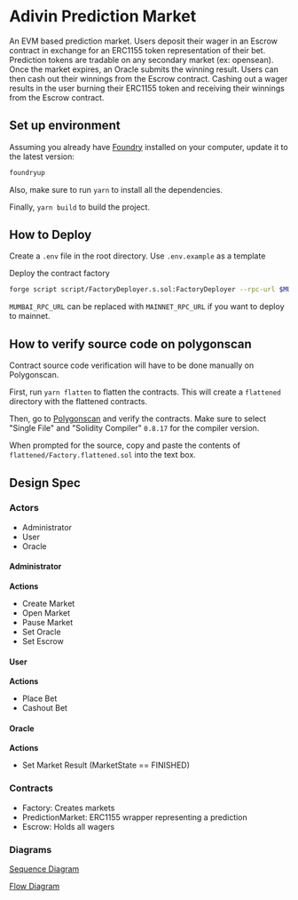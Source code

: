 
# Adivin Prediction Market

An EVM based prediction market. Users deposit their wager in an Escrow contract in exchange for an ERC1155 token representation of their bet. Prediction tokens are tradable on any secondary market (ex: opensean). Once the market expires, an Oracle submits the winning result. Users can then cash out their winnings from the Escrow contract. Cashing out a wager results in the user burning their ERC1155 token and receiving their winnings from the Escrow contract.

## Set up environment

Assuming you already have [Foundry](https://book.getfoundry.sh/) installed on your computer, update it to the latest version:

```bash
foundryup
```

Also, make sure to run `yarn` to install all the dependencies.

Finally, `yarn build` to build the project.

## How to Deploy

Create a `.env` file in the root directory. Use `.env.example` as a template

Deploy the contract factory
    
```bash
forge script script/FactoryDeployer.s.sol:FactoryDeployer --rpc-url $MUMBAI_RPC_URL --broadcast 
```

`MUMBAI_RPC_URL` can be replaced with `MAINNET_RPC_URL` if you want to deploy to mainnet.

## How to verify source code on polygonscan

Contract source code verification will have to be done manually on Polygonscan.

First, run `yarn flatten` to flatten the contracts. This will create a `flattened` directory with the flattened contracts.

Then, go to [Polygonscan](https://polygonscan.com/verifyContract) and verify the contracts. Make sure to select "Single File" and "Solidity Compiler" `0.8.17` for the compiler version.

When prompted for the source, copy and paste the contents of `flattened/Factory.flattened.sol` into the text box.

## Design Spec

### Actors

- Administrator
- User
- Oracle

#### Administrator

**Actions**
- Create Market
- Open Market
- Pause Market
- Set Oracle
- Set Escrow


#### User

**Actions**
- Place Bet
- Cashout Bet

#### Oracle

**Actions**
- Set Market Result (MarketState == FINISHED)

### Contracts
- Factory: Creates markets 
- PredictionMarket: ERC1155 wrapper representing a prediction
- Escrow: Holds all wagers

### Diagrams
[Sequence Diagram](/diagrams/Adivin%20Sequence%20diagram.png)

[Flow Diagram](/diagrams/Adivin%20Flow.png)